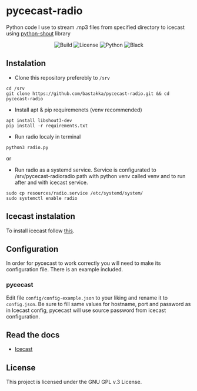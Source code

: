 # pycecast-radio

Python code I use to stream .mp3 files from specified directory to icecast using [python-shout](https://github.com/yomguy/python-shout) library

<p align="center">
  <img src="https://img.shields.io/github/workflow/status/bastakka/pycecast-radio/Pylint?style=for-the-badge" alt="Build"/>
  <img src="https://img.shields.io/github/license/bastakka/pycecast-radio?style=for-the-badge" alt="License"/>
  <img src="https://img.shields.io/badge/python-3.8+-blue?style=for-the-badge" alt="Python"/>
  <img src="https://img.shields.io/badge/code%20style-black-black?style=for-the-badge" alt="Black" />
</p>

## Instalation

- Clone this repository preferebly to `/srv`

```
cd /srv
git clone https://github.com/bastakka/pycecast-radio.git && cd pycecast-radio
```

- Install apt & pip requiremenets (venv recommended)

```
apt install libshout3-dev
pip install -r requirements.txt
```

- Run radio localy in terminal

```
python3 radio.py
```

or

- Run radio as a systemd service. Service is configurated to /srv/pycecast-radioradio path with python venv called venv and to run after and with icecast service.

```
sudo cp resources/radio.service /etc/systemd/system/
sudo systemctl enable radio
```

## Icecast instalation

To install icecast follow [this](https://www.atlantic.net/dedicated-server-hosting/how-to-install-icecast-audio-streaming-server-on-ubuntu-20-04/).

## Configuration

In order for pycecast to work correctly you will need to make its configuration file. There is an example included.

### pycecast

Edit file `config/config-example.json` to your liking and rename it to `config.json`. Be sure to fill same values for hostname, port and password as in Icecast config, pycecast will use source password from icecast configuration.

## Read the docs

* [Icecast](https://icecast.org/docs/)

## License

This project is licensed under the GNU GPL v.3 License.
